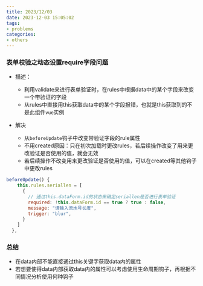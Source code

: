 ```yaml
---
title: 2023/12/03
date: 2023-12-03 15:05:02
tags:
- problems
categories:
- others
---
```


### 表单校验之动态设置require字段问题

- 描述：
  - 利用validate来进行表单验证时，在rules中根据data中的某个字段来改变一个带验证的字段
  - 从rules中直接用this获取data中的某个字段报错，也就是this获取到的不是此组件`vue`实例

- 解决
  - 从`beforeUpdate`钩子中改变带验证字段的rule属性
  - 不用created原因：只在初次加载时更改rules，若后续操作改变了用来更改验证是否使用的值，就会无效
  - 若后续操作不改变用来更改验证是否使用的值，可以在created等其他钩子中更改rules

```js
beforeUpdate() {
    this.rules.seriallen = [
      {
        // 通过this.dataForm.id的状态来确定seriallen是否进行表单验证
        required: !this.dataForm.id == true ? true : false,
        message: "请输入流水号长度",
        trigger: "blur",
      }
    ]
  },
```

### 总结

- 在data内部不能直接通过this关键字获取data内的属性
- 若想要使得data内部获取data内的属性可以考虑使用生命周期钩子，再根据不同情况分析使用何种钩子
